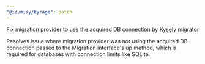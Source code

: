 ```yaml
---
"@izumisy/kyrage": patch
---
```


Fix migration provider to use the acquired DB connection by Kysely migrator

Resolves issue where migration provider was not using the acquired DB connection passed to the Migration interface's up method, which is required for databases with connection limits like SQLite.
